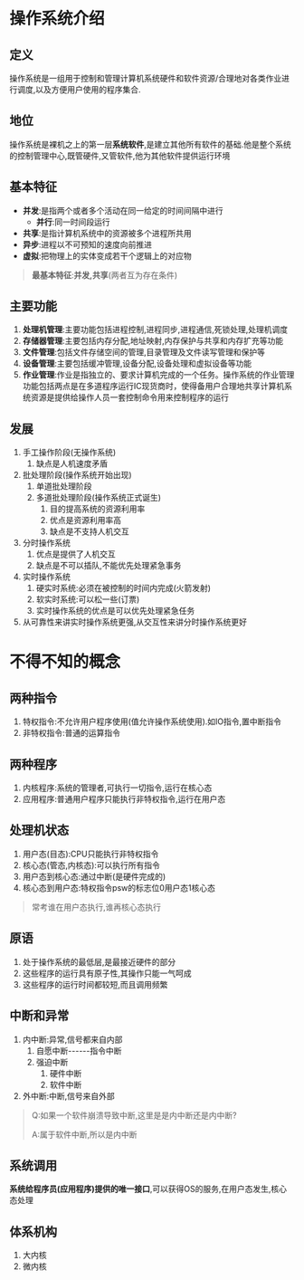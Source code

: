 # 操作系统介绍

## 定义

操作系统是一组用于控制和管理计算机系统硬件和软件资源/合理地对各类作业进行调度,以及方便用户使用的程序集合.

## 地位

操作系统是裸机之上的第一层**系统软件**,是建立其他所有软件的基础.他是整个系统的控制管理中心,既管硬件,又管软件,他为其他软件提供运行环境

## 基本特征

- **并发**:是指两个或者多个活动在同一给定的时间间隔中进行
  - **并行**:同一时间段运行
- **共享**:是指计算机系统中的资源被多个进程所共用
- **异步**:进程以不可预知的速度向前推进
- **虚拟**:把物理上的实体变成若干个逻辑上的对应物

> **最基本特征**:**并发,共享**(两者互为存在条件)

## 主要功能

1. **处理机管理**:主要功能包括进程控制,进程同步,进程通信,死锁处理,处理机调度
2. **存储器管理**:主要包括内存分配,地址映射,内存保护与共享和内存扩充等功能
3. **文件管理**:包括文件存储空间的管理,目录管理及文件读写管理和保护等
4. **设备管理**:主要包括缓冲管理,设备分配,设备处理和虚拟设备等功能
5. **作业管理**:作业是指独立的、要求计算机完成的一个任务。操作系统的作业管理功能包括两点是在多道程序运行IC现货商时，使得备用户合理地共享计算机系统资源是提供给操作人员一套控制命令用来控制程序的运行

## 发展

1. 手工操作阶段(无操作系统)
   1. 缺点是人机速度矛盾
2. 批处理阶段(操作系统开始出现)
   1. 单道批处理阶段
   2. 多道批处理阶段(操作系统正式诞生)
      1. 目的提高系统的资源利用率
      2. 优点是资源利用率高
      3. 缺点是不支持人机交互
3. 分时操作系统
   1. 优点是提供了人机交互
   2. 缺点是不可以插队,不能优先处理紧急事务
4. 实时操作系统
   1. 硬实时系统:必须在被控制的时间内完成(火箭发射)
   2. 软实时系统:可以松一些(订票)
   3. 实时操作系统的优点是可以优先处理紧急任务
5. 从可靠性来讲实时操作系统更强,从交互性来讲分时操作系统更好

# 不得不知的概念

## 两种指令

1. 特权指令:不允许用户程序使用(值允许操作系统使用).如IO指令,置中断指令
2. 非特权指令:普通的运算指令

## 两种程序

1. 内核程序:系统的管理者,可执行一切指令,运行在核心态
2. 应用程序:普通用户程序只能执行非特权指令,运行在用户态

## 处理机状态

1. 用户态(目态):CPU只能执行非特权指令
2. 核心态(管态,内核态):可以执行所有指令
3. 用户态到核心态:通过中断(是硬件完成的)
4. 核心态到用户态:特权指令psw的标志位0用户态1核心态

> 常考谁在用户态执行,谁再核心态执行

## 原语

1. 处于操作系统的最低层,是最接近硬件的部分
2. 这些程序的运行具有原子性,其操作只能一气呵成
3. 这些程序的运行时间都较短,而且调用频繁

## 中断和异常

1. 内中断:异常,信号都来自内部
   1. 自愿中断------指令中断
   2. 强迫中断
      1. 硬件中断
      2. 软件中断
2. 外中断:中断,信号来自外部

> Q:如果一个软件崩溃导致中断,这里是是内中断还是内中断?
>
> A:属于软件中断,所以是内中断

## 系统调用

**系统给程序员(应用程序)提供的唯一接口**,可以获得OS的服务,在用户态发生,核心态处理

## 体系机构

1. 大内核
2. 微内核
